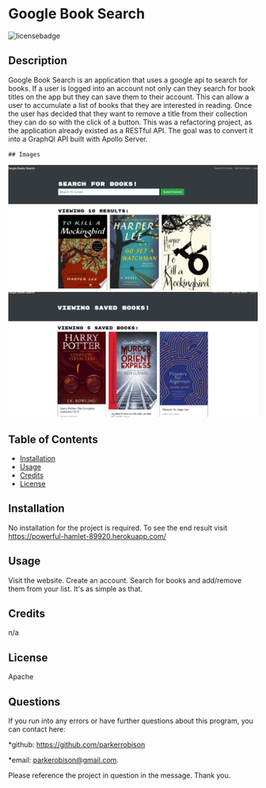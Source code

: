 # Google Book Search

  ![licensebadge](https://img.shields.io/badge/license-Apache-blue)

  ## Description 
  
  Google Book Search is an application that uses a google api to search for books. If a user is logged into an account not only can they search for book titles on the app but they can save them to their account. This can allow a user to accumulate a list of books that they are interested in reading. Once the user has decided that they want to remove a title from their collection they can do so with the click of a button. This was a refactoring project, as the application already existed as a RESTful API. The goal was to convert it into a GraphQl API built with Apollo Server.

    ## Images
  ![image](./client/assets/images/booksearch.JPG)
  ![image](./client/assets/images/booklist.JPG)
  
  
  ## Table of Contents
  
  * [Installation](#installation)
  * [Usage](#usage)
  * [Credits](#credits)
  * [License](#license)
  

  ## Installation
  
  No installation for the project is required. To see the end result visit https://powerful-hamlet-89920.herokuapp.com/
  
  ## Usage 

  Visit the website. Create an account. Search for books and add/remove them from your list. It's as simple as that.
  
  ## Credits
  
  n/a
   
  ## License

  Apache
  
  
  ## Questions
  If you run into any errors or have further questions about this program, you can contact here: 

  *github: https://github.com/parkerrobison 

  *email: parkerobison@gmail.com.
  
  Please reference the project in question in the message. Thank you.
